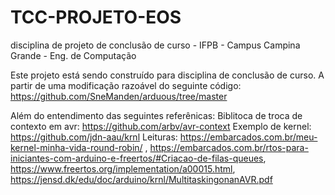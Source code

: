 # TCC-PROJETO-EOS
disciplina de projeto de conclusão de curso - IFPB - Campus Campina Grande - Eng. de Computação

Este projeto está sendo construído para disciplina de conclusão de curso.
A partir de uma modificação razoável do seguinte código: 
  https://github.com/SneManden/arduous/tree/master
 
 Além do entendimento das seguintes referênicas:
 Biblitoca de troca de contexto em avr: https://github.com/arbv/avr-context
 Exemplo de kernel:  https://github.com/jdn-aau/krnl
 Leituras: https://embarcados.com.br/meu-kernel-minha-vida-round-robin/ , 
           https://embarcados.com.br/rtos-para-iniciantes-com-arduino-e-freertos/#Criacao-de-filas-queues, 
           https://www.freertos.org/implementation/a00015.html, 
           https://jensd.dk/edu/doc/arduino/krnl/MultitaskingonanAVR.pdf
 
 
 
 
 
 
 

